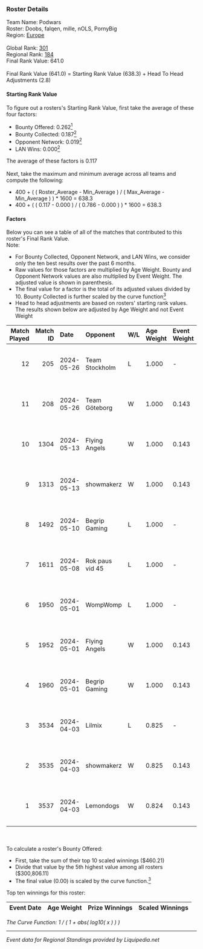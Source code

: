 ### Roster Details<br />
Team Name: Podwars<br />
Roster: Doobs, falqen, mille, nOLS, PornyBig<br />
Region: [Europe]( ../standings_europe.md)<br />
<br />
Global Rank: [301](../standings_global.md)<br />
Regional Rank: [184]( ../standings_europe.md)<br />
Final Rank Value:  641.0<br />
<br />
Final Rank Value (641.0) = Starting Rank Value (638.3) + Head To Head Adjustments (2.8)<br />

#### Starting Rank Value<br />
To figure out a rosters's Starting Rank Value, first take the average of these four factors:<br />
- Bounty Offered: 0.262[<sup>1</sup>](#table2)
- Bounty Collected: 0.187[<sup>2</sup>](#table1)
- Opponent Network: 0.019[<sup>2</sup>](#table1)
- LAN Wins: 0.000[<sup>2</sup>](#table1)

The average of these factors is 0.117<br />
<br />
Next, take the maximum and minimum average across all teams and compute the following:<br />
- 400 + ( ( Roster_Average - Min_Average ) / ( Max_Average - Min_Average ) ) * 1600 = 638.3
- 400 + ( ( 0.117 - 0.000 ) / ( 0.786 - 0.000 ) ) * 1600 = 638.3


#### Factors<br />
Below you can see a table of all of the matches that contributed to this roster's Final Rank Value.<br />
Note:<br />

- For Bounty Collected, Opponent Network, and LAN Wins, we consider only the ten best results over the past 6 months.
- Raw values for those factors are multiplied by Age Weight. Bounty and Opponent Network values are also multiplied by Event Weight. The adjusted value is shown in parenthesis.
- The final value for a factor is the total of its adjusted values divided by 10. Bounty Collected is further scaled by the curve function[<sup>3</sup>](#curveFunction)
- Head to head adjustments are based on rosters' starting rank values. The results shown below are adjusted by Age Weight and not Event Weight
<span id="table1"></span><br />


| Match Played | Match ID | Date       | Opponent        | W/L | Age Weight | Event Weight | Bounty Collected | Opponent Network | LAN Wins  | H2H Adj. | Roster                                 |
| -: | -: | :- | :- | :- | :- | :- | :- | :- | :- | -: | :- |
|           12 |      205 | 2024-05-26 | Team Stockholm  | L   | 1.000      | -            | -                | -                | -         |   -14.30 | Doobs, falqen, mille, nOLS, PornyBig   |
|           11 |      208 | 2024-05-26 | Team Göteborg   | W   | 1.000      | 0.143        | 0.000 (0.000)    | 0.000 (0.000)    | 0 (0.000) |     6.08 | Doobs, falqen, mille, nOLS, PornyBig   |
|           10 |     1304 | 2024-05-13 | Flying Angels   | W   | 1.000      | 0.143        | 0.002 (0.000)    | 0.213 (0.030)    | 0 (0.000) |    15.82 | Doobs, falqen, mille, nOLS, PornyBig   |
|            9 |     1313 | 2024-05-13 | showmakerz      | W   | 1.000      | 0.143        | 0.000 (0.000)    | 0.201 (0.029)    | 0 (0.000) |    13.76 | Doobs, falqen, mille, nOLS, PornyBig   |
|            8 |     1492 | 2024-05-10 | Begrip Gaming   | L   | 1.000      | -            | -                | -                | -         |   -19.07 | Doobs, falqen, mille, nOLS, PornyBig   |
|            7 |     1611 | 2024-05-08 | Rok paus vid 45 | L   | 1.000      | -            | -                | -                | -         |   -21.75 | Doobs, falqen, mille, nOLS, PornyBig   |
|            6 |     1950 | 2024-05-01 | WompWomp        | L   | 1.000      | -            | -                | -                | -         |   -17.07 | Doobs, falqen, Gibsand, nOLS, PornyBig |
|            5 |     1952 | 2024-05-01 | Flying Angels   | W   | 1.000      | 0.143        | 0.002 (0.000)    | 0.213 (0.030)    | 0 (0.000) |    14.72 | Doobs, falqen, Gibsand, nOLS, PornyBig |
|            4 |     1960 | 2024-05-01 | Begrip Gaming   | W   | 1.000      | 0.143        | 0.000 (0.000)    | 0.317 (0.045)    | 0 (0.000) |    10.61 | Doobs, falqen, Gibsand, nOLS, PornyBig |
|            3 |     3534 | 2024-04-03 | Lilmix          | L   | 0.825      | -            | -                | -                | -         |    -8.32 | Doobs, falqen, Gibsand, nOLS, PornyBig |
|            2 |     3535 | 2024-04-03 | showmakerz      | W   | 0.825      | 0.143        | 0.000 (0.000)    | 0.201 (0.024)    | 0 (0.000) |    10.50 | Doobs, falqen, Gibsand, nOLS, PornyBig |
|            1 |     3537 | 2024-04-03 | Lemondogs       | W   | 0.824      | 0.143        | 0.000 (0.000)    | 0.274 (0.032)    | 0 (0.000) |    11.80 | Doobs, falqen, Gibsand, nOLS, PornyBig |

<br />
<span id="table2"></span><br />
To calculate a roster's Bounty Offered:<br />

- First, take the sum of their top 10 scaled winnings ($460.21)
- Divide that value by the 5th highest value among all rosters ($300,806.11)
- The final value (0.00) is scaled by the curve function.[<sup>3</sup>](#curveFunction)

Top ten winnings for this roster:<br />

| Event Date | Age Weight | Prize Winnings | Scaled Winnings |
| :- | -: | :- | :- |


<span id="curveFunction"></span>_The Curve Function: 1 / ( 1 + abs( log10( x ) ) )_<br />

---
_Event data for Regional Standings provided by Liquipedia.net_<br />
